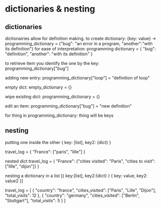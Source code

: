 # dictionaries & nesting
## dictionaries
dictionairies allow for definition making.
to create dictionary: {key: value} -> programming_dictionary = {"bug": "an error in a program, "another":"with its definition"}
for ease of interpretation:
programming dictionary = {
    "bug": "definition",
    "another": "with its definition"
}

to retrieve item you identify the one by the key:
programming_dictionary["bug"]

adding new entry:
programming_dictionary["loop"] = "definition of loop"

empty dict:
empty_dictionary = {}

wipe existing dict:
programming_dictionary = {}

edit an item:
programming_dictionary["bug"] = "new definition"

for thing in programming_dictionary:
    thing will be keys

## nesting
putting one inside the other
{
    key: [list],
    key2: {dict}
}

travel_log = {
    "France": ["paris", "lille"]
}

nested dict
travel_log = {
    "France": {"cities visited": "Paris", "cities to visit": ["lille", "dijon"]}
}

nesting a dictionary in a list
[{
    key:[list],
    key2:{dict}
}
{
    key: value,
    key2: value2
}]

travel_log = [
    {
        "country": "france", 
        "cities_visited": ["Paris", "Lille", "Dijon"], 
        "total_visits": 12
    },
    {
        "country": "germany", 
        "cities_visited": ["Berlin", "Stuttgart"], 
        "total_visits": 5
    }
]